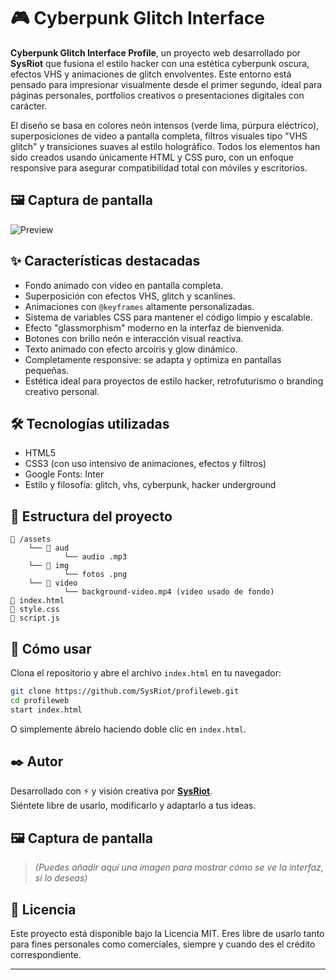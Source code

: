 # 🎮 Cyberpunk Glitch Interface

**Cyberpunk Glitch Interface Profile**, un proyecto web desarrollado por **SysRiot** que fusiona el estilo hacker con una estética cyberpunk oscura, efectos VHS y animaciones de glitch envolventes. Este entorno está pensado para impresionar visualmente desde el primer segundo, ideal para páginas personales, portfolios creativos o presentaciones digitales con carácter.

El diseño se basa en colores neón intensos (verde lima, púrpura eléctrico), superposiciones de video a pantalla completa, filtros visuales tipo "VHS glitch" y transiciones suaves al estilo holográfico. Todos los elementos han sido creados usando únicamente HTML y CSS puro, con un enfoque responsive para asegurar compatibilidad total con móviles y escritorios.

## 🖼️ Captura de pantalla

![Preview](https://imgur.com/a/yULhtOW)

## ✨ Características destacadas

- Fondo animado con video en pantalla completa.
- Superposición con efectos VHS, glitch y scanlines.
- Animaciones con `@keyframes` altamente personalizadas.
- Sistema de variables CSS para mantener el código limpio y escalable.
- Efecto "glassmorphism" moderno en la interfaz de bienvenida.
- Botones con brillo neón e interacción visual reactiva.
- Texto animado con efecto arcoíris y glow dinámico.
- Completamente responsive: se adapta y optimiza en pantallas pequeñas.
- Estética ideal para proyectos de estilo hacker, retrofuturismo o branding creativo personal.

## 🛠️ Tecnologías utilizadas

- HTML5
- CSS3 (con uso intensivo de animaciones, efectos y filtros)
- Google Fonts: Inter
- Estilo y filosofía: glitch, vhs, cyberpunk, hacker underground

## 📁 Estructura del proyecto

```
📁 /assets
    └── 📁 aud
            └── audio .mp3
    └── 📁 img
            └── fotos .png
    └── 📁 video
            └── background-video.mp4 (video usado de fondo)
📄 index.html
📄 style.css
📄 script.js
```

## 🚀 Cómo usar

Clona el repositorio y abre el archivo `index.html` en tu navegador:

```bash
git clone https://github.com/SysRiot/profileweb.git
cd profileweb
start index.html
```

O simplemente ábrelo haciendo doble clic en `index.html`.

## ✒️ Autor

Desarrollado con ⚡ y visión creativa por [**SysRiot**](https://github.com/SysRiot).  
Siéntete libre de usarlo, modificarlo y adaptarlo a tus ideas.

## 🖼️ Captura de pantalla

> *(Puedes añadir aquí una imagen para mostrar cómo se ve la interfaz, si lo deseas)*

## 📜 Licencia

Este proyecto está disponible bajo la Licencia MIT. Eres libre de usarlo tanto para fines personales como comerciales, siempre y cuando des el crédito correspondiente.

---
